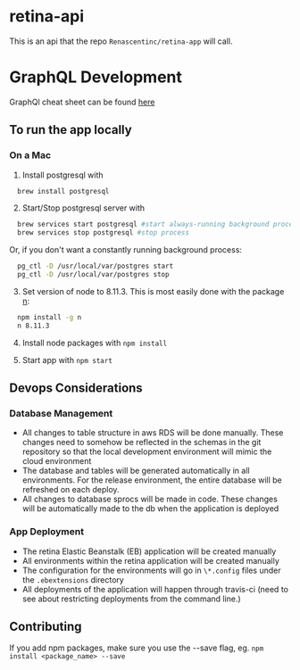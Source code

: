 # retina-api

This is an api that the repo ```Renascentinc/retina-app``` will call.

# GraphQL Development

GraphQl cheat sheet can be found [here](https://github.com/sogko/graphql-schema-language-cheat-sheet)

## To run the app locally

### On a Mac

1. Install postgresql with <br>
  ```sh
    brew install postgresql
  ```

2. Start/Stop postgresql server with
  ```sh
    brew services start postgresql #start always-running background process
    brew services stop postgresql #stop process
  ```
  Or, if you don't want a constantly running background process:
  ```sh
    pg_ctl -D /usr/local/var/postgres start
    pg_ctl -D /usr/local/var/postgres stop
  ```

3. Set version of node to 8.11.3. This is most easily done with the package [n](https://github.com/tj/n):
  ```sh
    npm install -g n
    n 8.11.3
  ```

4. Install node packages with `npm install`

5. Start app with `npm start`

## Devops Considerations

### Database Management
- All changes to table structure in aws RDS will be done manually. These changes need to somehow be reflected in the schemas in the git repository so that the local development environment will mimic the cloud environment
- The database and tables will be generated automatically in all environments. For the release environment, the entire database will be refreshed on each deploy.
- All changes to database sprocs will be made in code. These changes will be automatically made to the db when the application is deployed

### App Deployment
- The retina Elastic Beanstalk (EB) application will be created manually
- All environments within the retina application will be created manually
- The configuration for the environments will go in `\*.config` files under the `.ebextensions` directory
- All deployments of the application will happen through travis-ci (need to see about restricting deployments from the command line.)


## Contributing
If you add npm packages, make sure you use the --save flag, eg. `npm install <package_name> --save`
